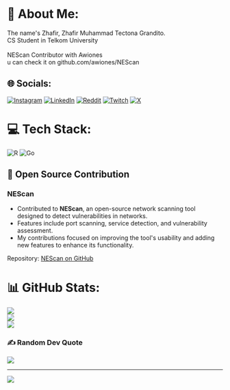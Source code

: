 # 💫 About Me:
The name's Zhafir, Zhafir Muhammad Tectona Grandito.<br>CS Student in Telkom University<br><br>NEScan Contributor with Awiones<br>u can check it on github.com/awiones/NEScan


## 🌐 Socials:
[![Instagram](https://img.shields.io/badge/Instagram-%23E4405F.svg?logo=Instagram&logoColor=white)](https://instagram.com/@zha.tectona) [![LinkedIn](https://img.shields.io/badge/LinkedIn-%230077B5.svg?logo=linkedin&logoColor=white)](https://linkedin.com/in/ZhafirMuhammadTectonaGrandito) [![Reddit](https://img.shields.io/badge/Reddit-%23FF4500.svg?logo=Reddit&logoColor=white)](https://reddit.com/user/ZhaTectona) [![Twitch](https://img.shields.io/badge/Twitch-%239146FF.svg?logo=Twitch&logoColor=white)](https://twitch.tv/tectnoire) [![X](https://img.shields.io/badge/X-black.svg?logo=X&logoColor=white)](https://x.com/tectnoire) 

# 💻 Tech Stack:
![R](https://img.shields.io/badge/r-%23276DC3.svg?style=for-the-badge&logo=r&logoColor=white) ![Go](https://img.shields.io/badge/go-%2300ADD8.svg?style=for-the-badge&logo=go&logoColor=white)

## 📂 Open Source Contribution

### **NEScan**
- Contributed to **NEScan**, an open-source network scanning tool designed to detect vulnerabilities in networks.
- Features include port scanning, service detection, and vulnerability assessment.
- My contributions focused on improving the tool's usability and adding new features to enhance its functionality.

Repository: [NEScan on GitHub](https://github.com/awiones/NEScan)

# 📊 GitHub Stats:
![](https://github-readme-stats.vercel.app/api?username=SidikYaeger&theme=dark&hide_border=false&include_all_commits=true&count_private=false)<br/>
![](https://nirzak-streak-stats.vercel.app/?user=SidikYaeger&theme=dark&hide_border=false)<br/>
![](https://github-readme-stats.vercel.app/api/top-langs/?username=SidikYaeger&theme=dark&hide_border=false&include_all_commits=true&count_private=false&layout=compact)

### ✍️ Random Dev Quote
![](https://quotes-github-readme.vercel.app/api?type=horizontal&theme=radical)

---
[![](https://visitcount.itsvg.in/api?id=SidikYaeger&icon=0&color=0)](https://visitcount.itsvg.in)

<!-- Proudly created with GPRM ( https://gprm.itsvg.in ) -->

